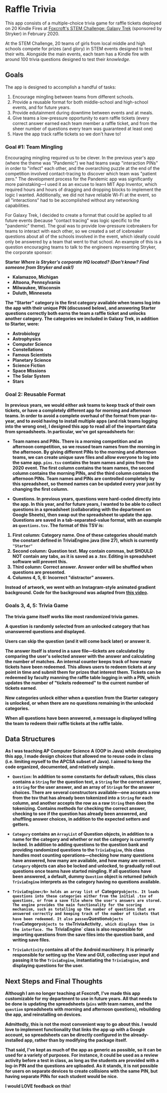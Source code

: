 # Raffle Trivia
This app consists of a multiple-choice trivia game for raffle tickets deployed on 20 Kindle Fires at  <a href="https://www.foxcroft.org/news-detail?pk=1077158&fromId=226003">Foxcroft's STEM Challenge: Galaxy Trek</a> (sponsored by Stryker) in February 2020.

At the STEM Challenge, 20 teams of girls from local middle and high schools compete for prizes (and glory) in STEM events designed to test their wits. Alongside the main events, each team has a Kindle fire with around 100 trivia questions designed to test their <i>knowledge.</i>

## Goals

The app is designed to accomplish a handful of tasks:

1. Encourage mingling between teams from different schools.
2. Provide a reusable format for both middle-school and high-school events, and for future years.
3. Provide edutainment during downtime between events and at meals.
4. Give teams a low-pressure opportunity to earn raffle tickets (every correct answer earned each team member a raffle ticket, and from the sheer number of questions every team was guaranteed at least one)
5. Have the app track raffle tickets so we don't have to!

### Goal #1: Team Mingling
Encouraging mingling required us to be clever. In the previous year's app (where the theme was "Pandemic") we had teams swap "interaction PINs" in order to "infect" each other, and the overarching puzzle at the end of the competition involved contact-tracing to discover which team was "patient zero." The development process for the Pandemic app was significantly more painstaking––I used it as an excuse to learn MIT App Inventor, which required hours and hours of dragging and dropping blocks to implement the logic I wanted. Additionally, we did not have reliable Wi-Fi at the event, so all "interactions" had to be accomplished without any networking capabilities.

For Galaxy Trek, I decided to create a format that could be applied to all future events (because "contact tracing" was logic specific to the "pandemic" theme). The goal was to provide low-pressure icebreakers for teams to interact with each other, so we created a set of icebreaker questions about all of the schools involved in the event, which ideally could only be answered by a team that went to that school. An example of this is a question encouraging teams to talk to the engineers representing Stryker, the corporate sponsor:

<b>Starter<b>	<i>Where is Stryker's corporate HQ located? (Don't know? Find someone from Stryker and ask!)</i>
- Kalamazoo, Michigan	
- Altoona, Pennsylvania	
- Milwaukee, Wisconsin	
- Duluth, Minnesota
  
The "Starter" category is the first category available when teams log into the app with their unique PIN (discussed below), and answering Starter questions correctly both earns the team a raffle ticket and unlocks another category. The categories we included in Galaxy Trek, in addition to Starter, were:

- Astrobiology
- Astrophysics
- Computer Science
- Constellations
- Famous Scientists
- Planetary Science
- Science Fiction
- Space Missions
- The Solar System
- Stars

### Goal 2: Reusable Format
In previous years, we would either ask teams to keep track of their own tickets, or have a completely different app for morning and afternoon teams. In order to avoid a complete overhaul of the format from year-to-year, and to avoid having to install multiple apps (and risk teams logging into the wrong one), I designed this app to read all of the important data from spreadsheets. In particular, we've got spreadsheets for:

- Team names and PINs. There is a morning competition and an afternoon competition, so we reused team names from the morning in the afternoon. By giving different PINs to the morning and afternoon teams, we can create unique save files and allow everyone to log into the same app. `pins.tsv` contains the team names and pins from the 2020 event. The first column contains the team names, the second column contains the morning PINs, and the third column contains the afternoon PINs. Team names and PINs are controlled completely by this spreadsheet, so themed names can be updated every year just by changing the first column.

- Questions. In previous years, questions were hard-coded directly into the app. In this year, and for future years, I wanted to be able to collect questions in a spreadsheet (collaborating with the department on Google Sheets), then swap out the spreadsheet to update the app. Questions are saved in a tab-separated-value format, with an example as `questions.tsv`. The format of this TSV is:

1. First column: Category name. One of these categories should match the constant defined in TriviaEngine.java (line 27), which is currently `"Starter"`
2. Second column: Question text. May contain commas, but SHOULD NOT contain any tabs, as it is saved as a .tsv. Editing in spreadsheet software will prevent this.
3. Third column: Correct answer. Answer order will be shuffled when questions are presented.
4. Columns 4, 5, 6: Incorrect "distractor" answers. 

Instead of artwork, we went with an Instagram-style animated gradient background. Code for the background was adapted from <a href="https://www.youtube.com/watch?v=x_DXXGvyfh8&ab_channel=CodinginFlow">this video</a>.

### Goals 3, 4, 5: Trivia Game

The trivia game itself works like most randomized trivia games.

A question is randomly selected from an unlocked category that has unanswered questions and displayed.

Users can skip the question (and it will come back later) or answer it.

The answer itself is stored in a save file––tickets are calculated by comparing the user's selected answer with the answer and calculating the number of matches. An internal counter keeps track of how many tickets have been redeemed. This allows users to redeem tickets at any point in time and submit them for prizes that interest them. Tickets can be redeemed by faculty manning the raffle table logging in with a PIN, which updates the number of "tickets redeemed" to the current number of tickets earned.

New categories unlock either when a question from the Starter category is unlocked, or when there are no questions remaining in the unlocked categories.

When all questions have been answered, a message is displayed telling the team to redeem their raffle tickets at the raffle table.

## Data Structures

As I was teaching AP Computer Science A (OOP in Java) while developing this app, I made design choices that allowed me to reuse code in class (i.e. limiting myself to the APCSA subset of Java). I aimed to keep the code organized, documented, and relatively simple.

- <b>`Question`</b>: In addition to some constants for default values, this class contains a `String` for the question text, a `String` for the correct answer, a `String` for the user answer, and an array of `String`s for the answer choices. There are several constructors available––one accepts a row from the tsv that has already been tokenized into a `String` for each column, and another accepts the row as a raw `String` then does the tokenizing. Contains methods for checking the correct answer, checking to see if the question has already been answered, and shuffling answer choices, in addition to the expected setters and getters.

- <b>`Category`</b> contains an `ArrayList` of Question objects, in addition to a name for the category and whether or not the category is currently locked. In addition to adding questions to the question bank and providing randomized questions to the `TriviaEngine`, this class handles most counting operations––checking how many questions have answered, how many are available, and how many are correct. `Category` objects can also be locked and unlocked, to gradually roll out questions once teams have started mingling. If all questions have been answered, a default, dummy `Question` object is returned (which `TriviaEngine` interprets as the category having no questions available. 

- <b>`TriviaEngine</b> holds an array list of `Category` objects. It loads questions into these categories either from the initial .tsv of questions, or from a save file where the user's answers are stored. The engine provides the main functionality for the scoring mechanism, such as totalling up the number of questions that are answered correctly and keeping track of the number of tickets that have been redeemed. It also passes `Question` objects from `Category` objects to the `TriviaActivity`, which displays them in the interface. The `TriviaEngine` class is also responsible for importing questions from the save files into the question bank, and writing save files.

- <b>`TriviaActivity`</b> contains all of the Android machinery. It is primarily responsible for setting up the View and GUI, collecting user input and passing it to the `TriviaEngine`, instantiating the `TriviaEngine`, and displaying questions for the user.

## Next Steps and Final Thoughts

Although I am no longer teaching at Foxcroft, I've made this app customizable for my department to use in future years. All that needs to be done is updating the spreadsheets (`pins` with team names, and the `question` spreadsheets with morning and afternoon questions), rebuilding the app, and reinstalling on devices.

Admittedly, this is not the most convenient way to go about this. I would love to implement functionality that links the app up with a Google account, so spreadsheets can be directly configured in the already-installed app, rather than by modifying the package itself.

That said, I've kept as much of the app as generic as possible, so it can be used for a variety of purposes. For instance, it could be used as a review activity before a test in class, as long as the students are provided with a log-in PIN and the questions are uploaded. As it stands, it is not possible for users on separate devices to create collisions with the same PIN, but having separate PINs for each student would be nice.

I would LOVE feedback on this!
